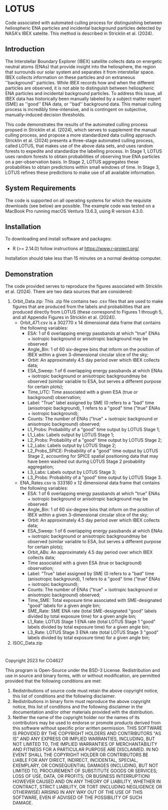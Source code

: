 # LOTUS
Code associated with automated culling process for distinguishing between heliospheric ENA particles and incidental background particles detected by NASA's IBEX satelite. This method is described in Stricklin et al. (2024).

## Introduction
The Interstellar Boundary Explorer (IBEX) satellite collects data on energetic neutral atoms (ENAs) that provide insight into the heliosphere, the region that surrounds our solar system and separates it from interstellar space. IBEX collects information on these particles and on extraneous ''background'' particles. While IBEX records how and when the different particles are observed, it is not able to distinguish between heliospheric ENA particles and incidental background particles. To address this issue, all IBEX data has historically been manually labeled by a subject matter expert (SME) as ''good'' ENA data, or ''bad'' background data. This manual culling process is incredibly time-intensive, and is contingent on subjective, manually-induced decision thresholds. 

This code demonstrates the results of the automated culling process propsed in Stricklin et al. (2024), which serves to supplement the manual culling process, and propose a more standardized data culling approach. Stricklin et al. (2024) presents a three-stage automated culling process, called LOTUS, that makes use of the above data sets, and uses random forests to expedite and standardize the labelling process. In Stage 1, LOTUS uses random forests to obtain probabilities of observing true ENA particles on a per-observation basis. In Stage 2, LOTUS aggregates these probabilities to obtain predictions within small windows of time. In Stage 3, LOTUS refines these predictions to make use of all available information. 

## System Requirements
The code is supported on all operating systems for which the requisite downloads (see below) are possible. The example code was tested on a MacBook Pro running macOS Ventura 13.6.3, using R version 4.3.0.

## Installation 
To downloading and install software and packages:

* R (>= 2.14.0) follow instructions at https://www.r-project.org/

Installation should take less than 15 minutes on a normal desktop computer.

## Demonstration 
The code provided serves to reproduce the figures associated with Stricklin et al. (2024). There are two data sources that are considered:
1. Orbit_Data.zip: This .zip file contains two .csv files that are used to make figures that are produced from the labels and probabilities that are produced directly from LOTUS (these correspond to Figures 1 through 5, and all Appendix Figures in Stricklin et al. (2024)).
   - Orbit_471.csv is a 302770 x 14 dimensional data frame that contains the following variables:
     - ESA: 1 of 6 overlapping energy passbands at which "true" ENAs + isotropic background or anisotropic background may be observed
     - Angle_Bin: 1 of 60 six-degree bins that inform on the position of IBEX within a given 3-dimensional circular slice of the sky;
     - Orbit: An approximately 4.5 day period over which IBEX collects data;
     - ESA_Sweep: 1 of 6 overlapping energy passbands at which ENAs + isotropic background or anisotropic backgroundmay be observed (similar variable to ESA, but serves a different purpose for certain plots);
     - Time_UTC: Time associated with a given ESA (true or background) observation;
     - Label: "True" label assigned by SME (0 refers to a "bad" time (anisotropic background), 1 refers to a "good" time ("true" ENAs + isotropic background);
     - Counts: The number of ENAs ("true" + isotropic background or anisotropic background) observed;
     - L1_Probs: Probability of a "good" time output by LOTUS Stage 1;
     - L1_Labs: Labels output by LOTUS Stage 1;
     - L2_Probs: Probability of a "good" time output by LOTUS Stage 2;
     - L2_Labs: Labels output by LOTUS Stage 2; 
     - L2_Probs_SPICE: Probability of a "good" time output by LOTUS Stage 2, accounting for SPICE spatial positioning data that may have been washed out during LOTUS Stage 2 probability aggregation;
     - L3_Labs: Labels output by LOTUS Stage 3; 
     - L3_Probs: Probability of a "good" time output by LOTUS Stage 3.
   - ENA_Rates.csv is 333180 x 12 dimensional data frame that contains the following variables:
     - ESA: 1 of 6 overlapping energy passbands at which "true" ENAs + isotropic background or anisotropic background may be observed
     - Angle_Bin: 1 of 60 six-degree bins that inform on the position of IBEX within a given 3-dimensional circular slice of the sky;
     - Orbit: An approximately 4.5 day period over which IBEX collects data;
     - ESA_Sweep: 1 of 6 overlapping energy passbands at which ENAs + isotropic background or anisotropic backgroundmay be observed (similar variable to ESA, but serves a different purpose for certain plots);
     - Orbit_ABs: An approximately 4.5 day period over which IBEX collects data;
     - Time associated with a given ESA (true or background) observation;
     - Label: "True" label assigned by SME (0 refers to a "bad" time (anisotropic background), 1 refers to a "good" time ("true" ENAs + isotropic background);
     - Counts: The number of ENAs ("true" + isotropic background or anisotropic background) observed;
     - Time_SME: Total exposure time associated with SME-designated "good" labels for a given angle bin;
     - SME_Rate: SME ENA rate (total SME-designated "good" labels divided by total exposure time) for a given angle bin;
     - L1_Rate: LOTUS Stage 1 ENA rate (total LOTUS Stage 1 "good" labels divided by total exposure time) for a given angle bin;
     - L3_Rate: LOTUS Stage 3 ENA rate (total LOTUS Stage 3 "good" labels divided by total exposure time) for a given angle bin;
3. ISOC_Data.zip

#
Copyright 2023 for CO4627

This program is Open-Source under the BSD-3 License.   Redistribution and use in source and binary forms, with or without modification, are permitted provided that the following conditions are met:

1. Redistributions of source code must retain the above copyright notice, this list of conditions and the following disclaimer.
2. Redistributions in binary form must reproduce the above copyright notice, this list of conditions and the following disclaimer in the documentation and/or other materials provided with the distribution.
3. Neither the name of the copyright holder nor the names of its contributors may be used to endorse or promote products derived from this software without specific prior written permission. THIS SOFTWARE IS PROVIDED BY THE COPYRIGHT HOLDERS AND CONTRIBUTORS "AS IS" AND ANY EXPRESS OR IMPLIED WARRANTIES, INCLUDING, BUT NOT LIMITED TO, THE IMPLIED WARRANTIES OF MERCHANTABILITY AND FITNESS FOR A PARTICULAR PURPOSE ARE DISCLAIMED. IN NO EVENT SHALL THE COPYRIGHT HOLDER OR CONTRIBUTORS BE LIABLE FOR ANY DIRECT, INDIRECT, INCIDENTAL, SPECIAL, EXEMPLARY, OR CONSEQUENTIAL DAMAGES (INCLUDING, BUT NOT LIMITED TO, PROCUREMENT OF SUBSTITUTE GOODS OR SERVICES; LOSS OF USE, DATA, OR PROFITS; OR BUSINESS INTERRUPTION) HOWEVER CAUSED AND ON ANY THEORY OF LIABILITY, WHETHER IN CONTRACT, STRICT LIABILITY, OR TORT (INCLUDING NEGLIGENCE OR OTHERWISE) ARISING IN ANY WAY OUT OF THE USE OF THIS SOFTWARE, EVEN IF ADVISED OF THE POSSIBILITY OF SUCH DAMAGE.

